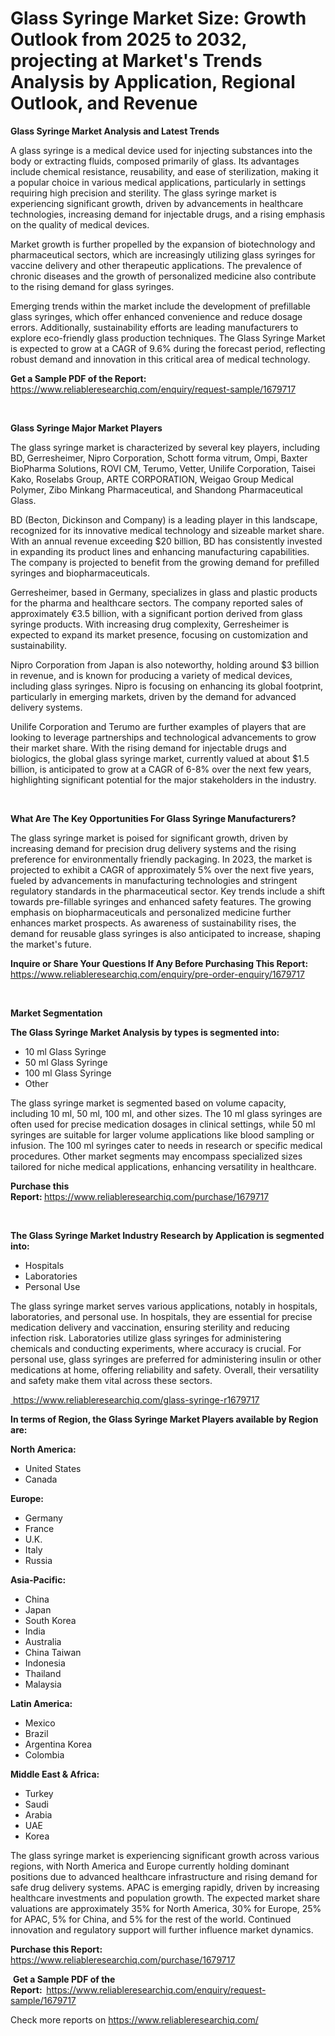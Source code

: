 <p><h1>Glass Syringe Market Size: Growth Outlook from 2025 to 2032, projecting at Market's Trends Analysis by Application, Regional Outlook, and Revenue</h1></p><p><strong>Glass Syringe Market Analysis and Latest Trends</strong></p>
<p><p>A glass syringe is a medical device used for injecting substances into the body or extracting fluids, composed primarily of glass. Its advantages include chemical resistance, reusability, and ease of sterilization, making it a popular choice in various medical applications, particularly in settings requiring high precision and sterility. The glass syringe market is experiencing significant growth, driven by advancements in healthcare technologies, increasing demand for injectable drugs, and a rising emphasis on the quality of medical devices.</p><p>Market growth is further propelled by the expansion of biotechnology and pharmaceutical sectors, which are increasingly utilizing glass syringes for vaccine delivery and other therapeutic applications. The prevalence of chronic diseases and the growth of personalized medicine also contribute to the rising demand for glass syringes. </p><p>Emerging trends within the market include the development of prefillable glass syringes, which offer enhanced convenience and reduce dosage errors. Additionally, sustainability efforts are leading manufacturers to explore eco-friendly glass production techniques. The Glass Syringe Market is expected to grow at a CAGR of 9.6% during the forecast period, reflecting robust demand and innovation in this critical area of medical technology.</p></p>
<p><strong>Get a Sample PDF of the Report:&nbsp;</strong> <a href="https://www.reliableresearchiq.com/enquiry/request-sample/1679717?utm_campaign=2802&utm_medium=2&utm_source=Github&utm_content=ia&utm_term=03032025&utm_id=glass-syringe">https://www.reliableresearchiq.com/enquiry/request-sample/1679717</a></p>
<p>&nbsp;</p>
<p><strong>Glass Syringe Major Market Players</strong></p>
<p><p>The glass syringe market is characterized by several key players, including BD, Gerresheimer, Nipro Corporation, Schott forma vitrum, Ompi, Baxter BioPharma Solutions, ROVI CM, Terumo, Vetter, Unilife Corporation, Taisei Kako, Roselabs Group, ARTE CORPORATION, Weigao Group Medical Polymer, Zibo Minkang Pharmaceutical, and Shandong Pharmaceutical Glass. </p><p>BD (Becton, Dickinson and Company) is a leading player in this landscape, recognized for its innovative medical technology and sizeable market share. With an annual revenue exceeding $20 billion, BD has consistently invested in expanding its product lines and enhancing manufacturing capabilities. The company is projected to benefit from the growing demand for prefilled syringes and biopharmaceuticals. </p><p>Gerresheimer, based in Germany, specializes in glass and plastic products for the pharma and healthcare sectors. The company reported sales of approximately €3.5 billion, with a significant portion derived from glass syringe products. With increasing drug complexity, Gerresheimer is expected to expand its market presence, focusing on customization and sustainability.</p><p>Nipro Corporation from Japan is also noteworthy, holding around $3 billion in revenue, and is known for producing a variety of medical devices, including glass syringes. Nipro is focusing on enhancing its global footprint, particularly in emerging markets, driven by the demand for advanced delivery systems.</p><p>Unilife Corporation and Terumo are further examples of players that are looking to leverage partnerships and technological advancements to grow their market share. With the rising demand for injectable drugs and biologics, the global glass syringe market, currently valued at about $1.5 billion, is anticipated to grow at a CAGR of 6-8% over the next few years, highlighting significant potential for the major stakeholders in the industry.</p></p>
<p>&nbsp;</p>
<p><strong>What Are The Key Opportunities For Glass Syringe Manufacturers?</strong></p>
<p><p>The glass syringe market is poised for significant growth, driven by increasing demand for precision drug delivery systems and the rising preference for environmentally friendly packaging. In 2023, the market is projected to exhibit a CAGR of approximately 5% over the next five years, fueled by advancements in manufacturing technologies and stringent regulatory standards in the pharmaceutical sector. Key trends include a shift towards pre-fillable syringes and enhanced safety features. The growing emphasis on biopharmaceuticals and personalized medicine further enhances market prospects. As awareness of sustainability rises, the demand for reusable glass syringes is also anticipated to increase, shaping the market's future.</p></p>
<p><strong>Inquire or Share Your Questions If Any Before Purchasing This Report:</strong> <a href="https://www.reliableresearchiq.com/enquiry/pre-order-enquiry/1679717?utm_campaign=2802&utm_medium=2&utm_source=Github&utm_content=ia&utm_term=03032025&utm_id=glass-syringe">https://www.reliableresearchiq.com/enquiry/pre-order-enquiry/1679717</a></p>
<p>&nbsp;</p>
<p><strong>Market Segmentation</strong></p>
<p><strong>The Glass Syringe Market Analysis by types is segmented into:</strong></p>
<p><ul><li>10 ml Glass Syringe</li><li>50 ml Glass Syringe</li><li>100 ml Glass Syringe</li><li>Other</li></ul></p>
<p><p>The glass syringe market is segmented based on volume capacity, including 10 ml, 50 ml, 100 ml, and other sizes. The 10 ml glass syringes are often used for precise medication dosages in clinical settings, while 50 ml syringes are suitable for larger volume applications like blood sampling or infusion. The 100 ml syringes cater to needs in research or specific medical procedures. Other market segments may encompass specialized sizes tailored for niche medical applications, enhancing versatility in healthcare.</p></p>
<p><strong>Purchase this Report:&nbsp;</strong><a href="https://www.reliableresearchiq.com/purchase/1679717?utm_campaign=2802&utm_medium=2&utm_source=Github&utm_content=ia&utm_term=03032025&utm_id=glass-syringe">https://www.reliableresearchiq.com/purchase/1679717</a></p>
<p>&nbsp;</p>
<p><strong>The Glass Syringe Market Industry Research by Application is segmented into:</strong></p>
<p><ul><li>Hospitals</li><li>Laboratories</li><li>Personal Use</li></ul></p>
<p><p>The glass syringe market serves various applications, notably in hospitals, laboratories, and personal use. In hospitals, they are essential for precise medication delivery and vaccination, ensuring sterility and reducing infection risk. Laboratories utilize glass syringes for administering chemicals and conducting experiments, where accuracy is crucial. For personal use, glass syringes are preferred for administering insulin or other medications at home, offering reliability and safety. Overall, their versatility and safety make them vital across these sectors.</p></p>
<p><a href="https://www.reliableresearchiq.com/glass-syringe-r1679717?utm_campaign=2802&utm_medium=2&utm_source=Github&utm_content=ia&utm_term=03032025&utm_id=glass-syringe">&nbsp;https://www.reliableresearchiq.com/glass-syringe-r1679717</a></p>
<p><strong>In terms of Region, the Glass Syringe Market Players available by Region are:</strong></p>
<p>
    <p> <strong> North America: </strong>
        <ul>
            <li>United States</li>
            <li>Canada</li>
        </ul>
        </p> 
    <p> <strong> Europe: </strong>
        <ul>
            <li>Germany</li>
            <li>France</li>
            <li>U.K.</li>
            <li>Italy</li>
            <li>Russia</li>
        </ul>
        </p> 
    <p> <strong> Asia-Pacific: </strong>
        <ul>
            <li>China</li>
            <li>Japan</li>
            <li>South Korea</li>
            <li>India</li>
            <li>Australia</li>
            <li>China Taiwan</li>
            <li>Indonesia</li>
            <li>Thailand</li>
            <li>Malaysia</li>
        </ul>
        </p> 
    <p> <strong> Latin America: </strong>
        <ul>
            <li>Mexico</li>
            <li>Brazil</li>
            <li>Argentina Korea</li>
            <li>Colombia</li>
        </ul>
        </p> 
    <p> <strong> Middle East & Africa: </strong>
        <ul>
            <li>Turkey</li>
            <li>Saudi</li>
            <li>Arabia</li>
            <li>UAE</li>
            <li>Korea</li>
        </ul>
    </p>
    </p>
<p><p>The glass syringe market is experiencing significant growth across various regions, with North America and Europe currently holding dominant positions due to advanced healthcare infrastructure and rising demand for safe drug delivery systems. APAC is emerging rapidly, driven by increasing healthcare investments and population growth. The expected market share valuations are approximately 35% for North America, 30% for Europe, 25% for APAC, 5% for China, and 5% for the rest of the world. Continued innovation and regulatory support will further influence market dynamics.</p></p>
<p><strong>Purchase this Report: </strong><a href="https://www.reliableresearchiq.com/purchase/1679717?utm_campaign=2802&utm_medium=2&utm_source=Github&utm_content=ia&utm_term=03032025&utm_id=glass-syringe">https://www.reliableresearchiq.com/purchase/1679717</a></p>
<p>&nbsp;<strong>Get a Sample PDF of the Report:&nbsp;&nbsp;</strong><a href="https://www.reliableresearchiq.com/enquiry/request-sample/1679717?utm_campaign=2802&utm_medium=2&utm_source=Github&utm_content=ia&utm_term=03032025&utm_id=glass-syringe">https://www.reliableresearchiq.com/enquiry/request-sample/1679717</a></p>
<p><strong></strong></p>
<p>Check more reports on <a href="https://www.reliableresearchiq.com/?utm_campaign=2802&utm_medium=2&utm_source=Github&utm_content=ia&utm_term=03032025&utm_id=glass-syringe">https://www.reliableresearchiq.com/</a></p>